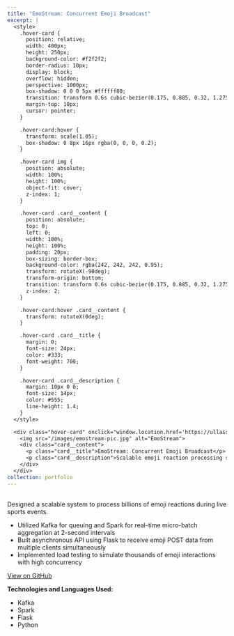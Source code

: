 ```yaml
---
title: "EmoStream: Concurrent Emoji Broadcast"
excerpt: |
  <style>
    .hover-card {
      position: relative;
      width: 400px;
      height: 250px;
      background-color: #f2f2f2;
      border-radius: 10px;
      display: block;
      overflow: hidden;
      perspective: 1000px;
      box-shadow: 0 0 0 5px #ffffff80;
      transition: transform 0.6s cubic-bezier(0.175, 0.885, 0.32, 1.275), box-shadow 0.6s ease;
      margin-top: 10px;
      cursor: pointer;
    }

    .hover-card:hover {
      transform: scale(1.05);
      box-shadow: 0 8px 16px rgba(0, 0, 0, 0.2);
    }

    .hover-card img {
      position: absolute;
      width: 100%;
      height: 100%;
      object-fit: cover;
      z-index: 1;
    }

    .hover-card .card__content {
      position: absolute;
      top: 0;
      left: 0;
      width: 100%;
      height: 100%;
      padding: 20px;
      box-sizing: border-box;
      background-color: rgba(242, 242, 242, 0.95);
      transform: rotateX(-90deg);
      transform-origin: bottom;
      transition: transform 0.6s cubic-bezier(0.175, 0.885, 0.32, 1.275);
      z-index: 2;
    }

    .hover-card:hover .card__content {
      transform: rotateX(0deg);
    }

    .hover-card .card__title {
      margin: 0;
      font-size: 24px;
      color: #333;
      font-weight: 700;
    }

    .hover-card .card__description {
      margin: 10px 0 0;
      font-size: 14px;
      color: #555;
      line-height: 1.4;
    }
  </style>

  <div class="hover-card" onclick="window.location.href='https://ullassg.github.io/portfolio/3-emostream/';">
    <img src="/images/emostream-pic.jpg" alt="EmoStream">
    <div class="card__content">
      <p class="card__title">EmoStream: Concurrent Emoji Broadcast</p>
      <p class="card__description">Scalable emoji reaction processing system for live events.</p>
    </div>
  </div>
collection: portfolio
---
```


<div style="max-width: 800px; margin-top: 30px;">
  <p>Designed a scalable system to process billions of emoji reactions during live sports events.</p>
  <ul>
    <li>Utilized Kafka for queuing and Spark for real-time micro-batch aggregation at 2-second intervals</li>
    <li>Built asynchronous API using Flask to receive emoji POST data from multiple clients simultaneously</li>
    <li>Implemented load testing to simulate thousands of emoji interactions with high concurrency</li>
  </ul>
  <p><a href="https://github.com/UllasSG/EmoStream">View on GitHub</a></p>
  <p><strong>Technologies and Languages Used:</strong></p>
  <ul>
    <li>Kafka</li>
    <li>Spark</li>
    <li>Flask</li>
    <li>Python</li>
  </ul>
</div>
